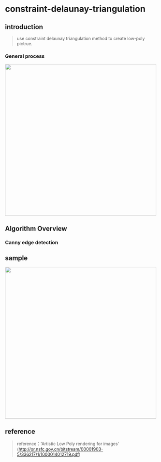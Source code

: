 # constraint-delaunay-triangulation
## introduction
>use constraint delaunay triangulation method to create low-poly pictrue.<br>
### General process
<img src="https://github.com/Tiantian-kaixin/constraint-delaunay-triangulation.js/raw/master/sample/progress.png"  width="500"/><br>
## Algorithm Overview
### Canny edge detection
>
## sample
<img src="https://github.com/Tiantian-kaixin/constraint-delaunay-triangulation.js/raw/master/sample/result.png" width="500" /><br>
## reference
>reference：'Artistic Low Poly rendering for images'<br>
>(http://or.nsfc.gov.cn/bitstream/00001903-5/336217/1/1000014012719.pdf)
